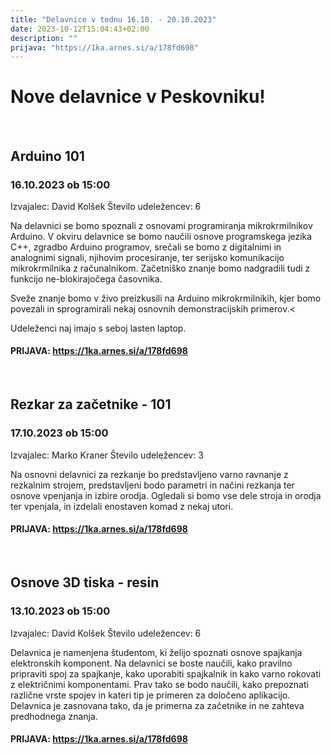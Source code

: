 ```yaml
---
title: "Delavnice v tednu 16.10. - 20.10.2023"
date: 2023-10-12T15:04:43+02:00
description: ""
prijava: "https://1ka.arnes.si/a/178fd698"
---
```

# Nove delavnice v Peskovniku!

&nbsp;
&nbsp;
## Arduino 101
### 16.10.2023 ob 15:00
Izvajalec: David Kolšek
Število udeležencev: 6

Na delavnici se bomo spoznali z osnovami programiranja mikrokrmilnikov Arduino. 
V okviru delavnice se bomo naučili osnove programskega jezika C++, zgradbo Arduino programov, srečali se bomo z digitalnimi in analognimi signali, njihovim procesiranje, ter serijsko komunikacijo mikrokrmilnika z računalnikom. Začetniško znanje bomo nadgradili tudi z funkcijo ne-blokirajočega časovnika.

Sveže znanje bomo v živo preizkusili na Arduino mikrokrmilnikih, kjer bomo povezali in sprogramirali nekaj osnovnih demonstracijskih primerov.<

Udeleženci naj imajo s seboj lasten laptop.
####  PRIJAVA: https://1ka.arnes.si/a/178fd698

&nbsp;
&nbsp;
##  Rezkar za začetnike - 101
### 17.10.2023 ob 15:00
Izvajalec: Marko Kraner
Število udeležencev: 3

Na osnovni delavnici za rezkanje bo predstavljeno varno ravnanje z rezkalnim strojem, predstavljeni bodo parametri in načini rezkanja ter osnove vpenjanja in izbire orodja. 
Ogledali si bomo vse dele stroja in orodja ter vpenjala, in izdelali enostaven komad z nekaj utori.
####  PRIJAVA: https://1ka.arnes.si/a/178fd698


&nbsp;
&nbsp;
## Osnove 3D tiska - resin
### 13.10.2023 ob 15:00
Izvajalec: 	David Kolšek
Število udeležencev: 6


Delavnica je namenjena študentom, ki želijo spoznati osnove spajkanja elektronskih komponent. Na delavnici se boste naučili, kako pravilno pripraviti spoj za spajkanje, kako uporabiti spajkalnik in kako varno rokovati z električnimi komponentami. Prav tako se bodo naučili, kako prepoznati različne vrste spojev in kateri tip je primeren za določeno aplikacijo. Delavnica je zasnovana tako, da je primerna za začetnike in ne zahteva predhodnega znanja.
####  PRIJAVA: https://1ka.arnes.si/a/178fd698